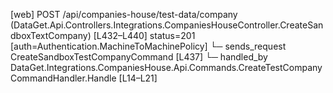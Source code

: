 [web] POST /api/companies-house/test-data/company  (DataGet.Api.Controllers.Integrations.CompaniesHouseController.CreateSandboxTextCompany)  [L432–L440] status=201 [auth=Authentication.MachineToMachinePolicy]
  └─ sends_request CreateSandboxTestCompanyCommand [L437]
    └─ handled_by DataGet.Integrations.CompaniesHouse.Api.Commands.CreateTestCompanyCommandHandler.Handle [L14–L21]


